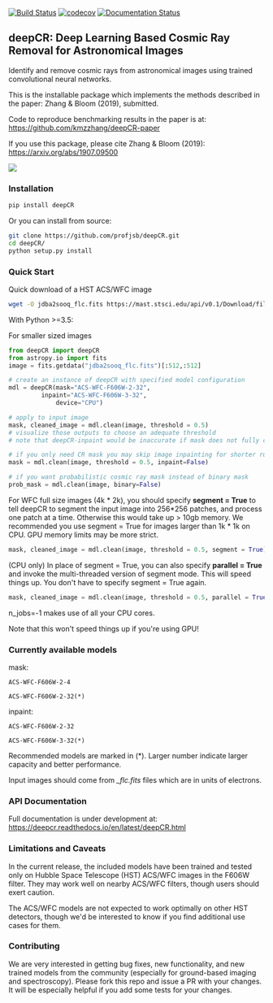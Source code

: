 [![Build Status](https://travis-ci.com/profjsb/deepCR.svg?token=baKtC9yCzzwzzqM9ihAX&branch=master)](https://travis-ci.com/profjsb/deepCR) [![codecov](https://codecov.io/gh/profjsb/deepCR/branch/master/graph/badge.svg?token=SIwJFmKJqr)](https://codecov.io/gh/profjsb/deepCR)
[![Documentation Status](https://readthedocs.org/projects/deepcr/badge/?version=latest)](https://deepcr.readthedocs.io/en/latest/?badge=latest)

## deepCR: Deep Learning Based Cosmic Ray Removal for Astronomical Images

Identify and remove cosmic rays from astronomical images using trained convolutional neural networks.

This is the installable package which implements the methods described in the paper: Zhang & Bloom (2019), submitted.

Code to reproduce benchmarking results in the paper is at: https://github.com/kmzzhang/deepCR-paper

If you use this package, please cite Zhang & Bloom (2019): https://arxiv.org/abs/1907.09500

<img src="https://raw.githubusercontent.com/profjsb/deepCR/master/imgs/postage-sm.jpg" wdith="90%">

### Installation

```bash
pip install deepCR
```

Or you can install from source:

```bash
git clone https://github.com/profjsb/deepCR.git
cd deepCR/
python setup.py install
```

### Quick Start

Quick download of a HST ACS/WFC image

```bash
wget -O jdba2sooq_flc.fits https://mast.stsci.edu/api/v0.1/Download/file?uri=mast:HST/product/jdba2sooq_flc.fits
```

With Python >=3.5:

For smaller sized images
```python
from deepCR import deepCR
from astropy.io import fits
image = fits.getdata("jdba2sooq_flc.fits")[:512,:512]

# create an instance of deepCR with specified model configuration
mdl = deepCR(mask="ACS-WFC-F606W-2-32",
	     inpaint="ACS-WFC-F606W-3-32",
             device="CPU")

# apply to input image
mask, cleaned_image = mdl.clean(image, threshold = 0.5)
# visualize those outputs to choose an adequate threshold
# note that deepCR-inpaint would be inaccurate if mask does not fully cover CR

# if you only need CR mask you may skip image inpainting for shorter runtime
mask = mdl.clean(image, threshold = 0.5, inpaint=False)

# if you want probabilistic cosmic ray mask instead of binary mask
prob_mask = mdl.clean(image, binary=False)
```

For WFC full size images (4k * 2k), you should specify **segment = True** to tell deepCR to segment the input image into 256*256 patches, and process one patch at a time.
Otherwise this would take up > 10gb memory. We recommended you use segment = True for images larger than 1k * 1k on CPU. GPU memory limits may be more strict.
```python
mask, cleaned_image = mdl.clean(image, threshold = 0.5, segment = True)
```

(CPU only) In place of segment = True, you can also specify **parallel = True** and invoke the multi-threaded version of segment mode. This will speed things up. You don't have to specify segment = True again.
```python
mask, cleaned_image = mdl.clean(image, threshold = 0.5, parallel = True, n_jobs=-1)
```
n_jobs=-1 makes use of all your CPU cores.

Note that this won't speed things up if you're using GPU!

### Currently available models

mask:

    ACS-WFC-F606W-2-4

    ACS-WFC-F606W-2-32(*)

inpaint:

    ACS-WFC-F606W-2-32

    ACS-WFC-F606W-3-32(*)

Recommended models are marked in (*). Larger number indicate larger capacity and better performance.

Input images should come from *_flc.fits* files which are in units of electrons.


### API Documentation

Full documentation is under development at: https://deepcr.readthedocs.io/en/latest/deepCR.html

### Limitations and Caveats

In the current release, the included models have been trained and tested only on Hubble Space Telescope (HST) ACS/WFC images in the F606W filter. They may work well on nearby ACS/WFC filters, though users should exert caution.

The ACS/WFC models are not expected to work optimally on other HST detectors, though we'd be interested to know if you find additional use cases for them.

### Contributing

We are very interested in getting bug fixes, new functionality, and new trained models from the community (especially for ground-based imaging and spectroscopy). Please fork this repo and issue a PR with your changes. It will be especially helpful if you add some tests for your changes.
